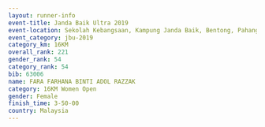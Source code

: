 ```yaml
---
layout: runner-info 
event-title: Janda Baik Ultra 2019
event-location: Sekolah Kebangsaan, Kampung Janda Baik, Bentong, Pahang, Malaysia
event_category: jbu-2019 
category_km: 16KM  
overall_rank: 221
gender_rank: 54
category_rank: 54
bib: 63006
name: FARA FARHANA BINTI ADOL RAZZAK
category: 16KM Women Open
gender: Female
finish_time: 3-50-00
country: Malaysia
---
```

